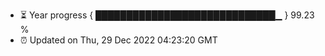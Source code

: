 - ⏳ Year progress { █████████████████████████████▁ } 99.23 %
- ⏰ Updated on Thu, 29 Dec 2022 04:23:20 GMT

